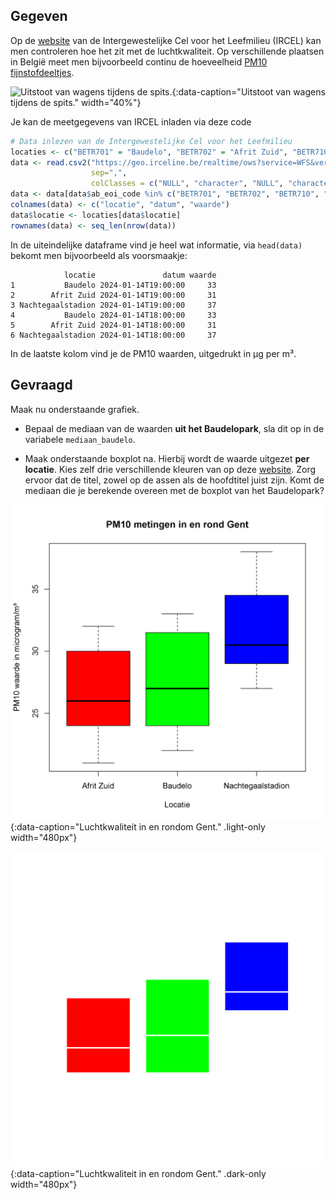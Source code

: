 ## Gegeven

Op de <a href="https://geo.irceline.be/www/pm10_24hmean_EN.html" target="_blank">website</a> van de Intergewestelijke Cel voor het Leefmilieu (IRCEL) kan men controleren hoe het zit met de luchtkwaliteit. Op verschillende plaatsen in België meet men bijvoorbeeld continu de hoeveelheid <a href="https://www.irceline.be/nl/documentatie/faq/wat-is-fijnstof" target="_blank">PM10 fijnstofdeeltjes</a>. 

![Uitstoot van wagens tijdens de spits.](media/jacek-dylag.jpg "Foto door Jacek Dylag op Unsplash."){:data-caption="Uitstoot van wagens tijdens de spits." width="40%"}

Je kan de meetgegevens van IRCEL inladen via deze code

```R
# Data inlezen van de Intergewestelijke Cel voor het Leefmilieu
locaties <- c("BETR701" = "Baudelo", "BETR702" = "Afrit Zuid", "BETR710" = "Nachtegaalstadion", "BETR716" = "Bourgoyen")
data <- read.csv2("https://geo.irceline.be/realtime/ows?service=WFS&version=1.3.0&request=GetFeature&typeName=realtime:pm10_24hmean_station&outputFormat=csv",
                  sep=",",
                  colClasses = c("NULL", "character", "NULL", "character", "NULL", "numeric", rep("NULL", 2)) )
data <- data[data$ab_eoi_code %in% c("BETR701", "BETR702", "BETR710", "BETR716"), ]
colnames(data) <- c("locatie", "datum", "waarde")
data$locatie <- locaties[data$locatie]
rownames(data) <- seq_len(nrow(data))
```

In de uiteindelijke dataframe vind je heel wat informatie, via `head(data)` bekomt men bijvoorbeeld als voorsmaakje:

```
            locatie               datum waarde
1           Baudelo 2024-01-14T19:00:00     33
2        Afrit Zuid 2024-01-14T19:00:00     31
3 Nachtegaalstadion 2024-01-14T19:00:00     37
4           Baudelo 2024-01-14T18:00:00     33
5        Afrit Zuid 2024-01-14T18:00:00     31
6 Nachtegaalstadion 2024-01-14T18:00:00     37
```

In de laatste kolom vind je de PM10 waarden, uitgedrukt in µg per m³.

## Gevraagd

Maak nu onderstaande grafiek.

- Bepaal de mediaan van de waarden **uit het Baudelopark**, sla dit op in de variabele `mediaan_baudelo`.

- Maak onderstaande boxplot na. Hierbij wordt de waarde uitgezet **per locatie**. Kies zelf drie verschillende kleuren van op deze <a href="https://r-charts.com/colors/" target="_blank">website</a>. Zorg ervoor dat de titel, zowel op de assen als de hoofdtitel juist zijn. Komt de mediaan die je berekende overeen met de boxplot van het Baudelopark?

![Luchtkwaliteit in en rondom Gent.](media/plot.png "Luchtkwaliteit in en rondom Gent."){:data-caption="Luchtkwaliteit in en rondom Gent." .light-only width="480px"}

![Luchtkwaliteit in en rondom Gent.](media/plot_dark.png "Luchtkwaliteit in en rondom Gent."){:data-caption="Luchtkwaliteit in en rondom Gent." .dark-only width="480px"}
